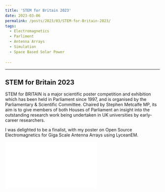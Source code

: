 ```yaml
---
title: 'STEM for Britain 2023'
date: 2023-03-06
permalink: /posts/2023/03/STEM-for-Britain-2023/
tags:
  - Electromagnetics
  - Parliment
  - Antenna Arrays
  - Simulation
  - Space Based Solar Power
  
---
```




---

STEM for Britain 2023
--------------------------------
STEM for BRITAIN is a major scientific poster competition and exhibition which has been held in Parliament since 1997, and is organised by the Parliamentary & Scientific Committee. Chaired by Stephen Metcalfe MP, its aim is to give members of both Houses of Parliament an insight into the outstanding research work being undertaken in UK universities by early-career researchers.

I was delighted to be a finalist, with my poster on Open Source Electromagnetics for Giga Scale Antenna Arrays using LyceanEM. 


![Full Poster](/files/SpaceBasedSolarPowerStemforBritain2023.pdf)

 

<script src="https://utteranc.es/client.js"
        repo="LyceanEM/LyceanEM.github.io"
        issue-term="STEM-for-Britain-2023"
        theme="github-light"
        crossorigin="anonymous"
        async>
</script>
